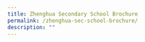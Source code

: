 ```yaml
---
title: Zhenghua Secondary School Brochure
permalink: /zhenghua-sec-school-brochure/
description: ""
---
```

